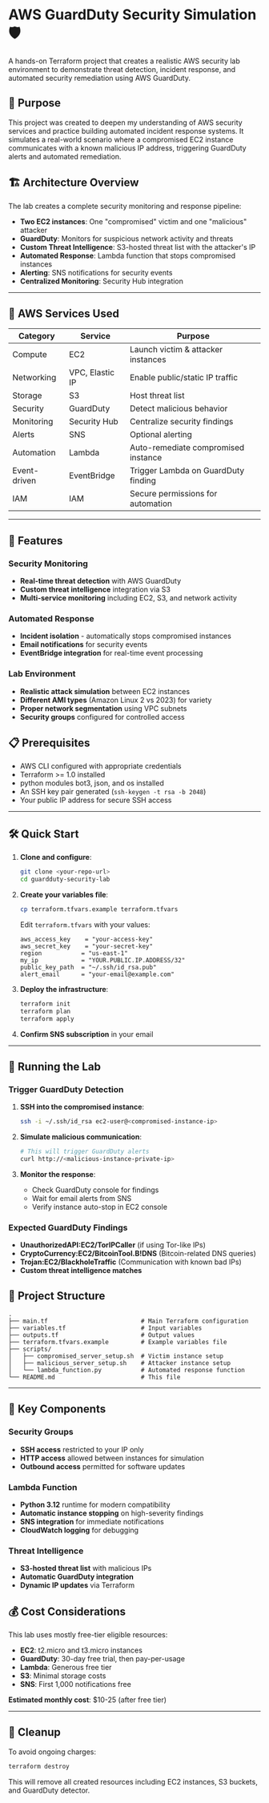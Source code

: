 # AWS GuardDuty Security Simulation 🛡️

A hands-on Terraform project that creates a realistic AWS security lab environment to demonstrate threat detection, incident response, and automated security remediation using AWS GuardDuty.

## 🎯 Purpose

This project was created to deepen my understanding of AWS security services and practice building automated incident response systems. It simulates a real-world scenario where a compromised EC2 instance communicates with a known malicious IP address, triggering GuardDuty alerts and automated remediation.

## 🏗️ Architecture Overview

The lab creates a complete security monitoring and response pipeline:

- **Two EC2 instances**: One "compromised" victim and one "malicious" attacker
- **GuardDuty**: Monitors for suspicious network activity and threats
- **Custom Threat Intelligence**: S3-hosted threat list with the attacker's IP
- **Automated Response**: Lambda function that stops compromised instances
- **Alerting**: SNS notifications for security events
- **Centralized Monitoring**: Security Hub integration


---

## 🧰 AWS Services Used

| Category       | Service         | Purpose                               |
|----------------|------------------|----------------------------------------|
| Compute        | EC2              | Launch victim & attacker instances     |
| Networking     | VPC, Elastic IP  | Enable public/static IP traffic        |
| Storage        | S3               | Host threat list                       |
| Security       | GuardDuty        | Detect malicious behavior              |
| Monitoring     | Security Hub     | Centralize security findings           |
| Alerts         | SNS              | Optional alerting                      |
| Automation     | Lambda           | Auto-remediate compromised instance    |
| Event-driven   | EventBridge      | Trigger Lambda on GuardDuty finding    |
| IAM            | IAM              | Secure permissions for automation      |

---

## 🚀 Features

### Security Monitoring
- **Real-time threat detection** with AWS GuardDuty
- **Custom threat intelligence** integration via S3
- **Multi-service monitoring** including EC2, S3, and network activity

### Automated Response
- **Incident isolation** - automatically stops compromised instances
- **Email notifications** for security events
- **EventBridge integration** for real-time event processing

### Lab Environment
- **Realistic attack simulation** between EC2 instances
- **Different AMI types** (Amazon Linux 2 vs 2023) for variety
- **Proper network segmentation** using VPC subnets
- **Security groups** configured for controlled access

## 📋 Prerequisites

- AWS CLI configured with appropriate credentials
- Terraform >= 1.0 installed
- python modules bot3, json, and os installed
- An SSH key pair generated (`ssh-keygen -t rsa -b 2048`)
- Your public IP address for secure SSH access

---


## 🛠️ Quick Start

1. **Clone and configure**:
   ```bash
   git clone <your-repo-url>
   cd guardduty-security-lab
   ```

2. **Create your variables file**:
   ```bash
   cp terraform.tfvars.example terraform.tfvars
   ```
   
   Edit `terraform.tfvars` with your values:
   ```hcl
   aws_access_key    = "your-access-key"
   aws_secret_key    = "your-secret-key"
   region           = "us-east-1"
   my_ip            = "YOUR.PUBLIC.IP.ADDRESS/32"
   public_key_path  = "~/.ssh/id_rsa.pub"
   alert_email      = "your-email@example.com"
   ```

3. **Deploy the infrastructure**:
   ```bash
   terraform init
   terraform plan
   terraform apply
   ```

4. **Confirm SNS subscription** in your email

---

## 🧪 Running the Lab

### Trigger GuardDuty Detection

1. **SSH into the compromised instance**:
   ```bash
   ssh -i ~/.ssh/id_rsa ec2-user@<compromised-instance-ip>
   ```

2. **Simulate malicious communication**:
   ```bash
   # This will trigger GuardDuty alerts
   curl http://<malicious-instance-private-ip>
   ```

3. **Monitor the response**:
   - Check GuardDuty console for findings
   - Wait for email alerts from SNS
   - Verify instance auto-stop in EC2 console

### Expected GuardDuty Findings

- **UnauthorizedAPI:EC2/TorIPCaller** (if using Tor-like IPs)
- **CryptoCurrency:EC2/BitcoinTool.B!DNS** (Bitcoin-related DNS queries)
- **Trojan:EC2/BlackholeTraffic** (Communication with known bad IPs)
- **Custom threat intelligence matches**

## 📁 Project Structure

```
.
├── main.tf                          # Main Terraform configuration
├── variables.tf                     # Input variables
├── outputs.tf                       # Output values
├── terraform.tfvars.example         # Example variables file
├── scripts/
│   ├── compromised_server_setup.sh  # Victim instance setup
│   ├── malicious_server_setup.sh    # Attacker instance setup
│   └── lambda_function.py           # Automated response function
└── README.md                        # This file
```

---
## 🔧 Key Components

### Security Groups
- **SSH access** restricted to your IP only
- **HTTP access** allowed between instances for simulation
- **Outbound access** permitted for software updates

### Lambda Function
- **Python 3.12** runtime for modern compatibility
- **Automatic instance stopping** on high-severity findings
- **SNS integration** for immediate notifications
- **CloudWatch logging** for debugging

### Threat Intelligence
- **S3-hosted threat list** with malicious IPs
- **Automatic GuardDuty integration**
- **Dynamic IP updates** via Terraform

## 💰 Cost Considerations

This lab uses mostly free-tier eligible resources:
- **EC2**: t2.micro and t3.micro instances
- **GuardDuty**: 30-day free trial, then pay-per-usage
- **Lambda**: Generous free tier
- **S3**: Minimal storage costs
- **SNS**: First 1,000 notifications free

**Estimated monthly cost**: $10-25 (after free tier)

----

## 🧹 Cleanup

To avoid ongoing charges:

```bash
terraform destroy
```

This will remove all created resources including EC2 instances, S3 buckets, and GuardDuty detector.
